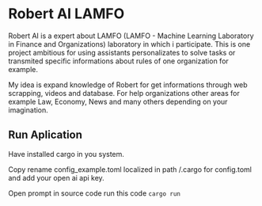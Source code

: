 # Robert AI LAMFO
Robert AI is a expert about LAMFO (LAMFO - Machine Learning Laboratory in Finance and Organizations) laboratory in which i participate. This is one project ambitious for using assistants personalizates to solve tasks or transmited specific informations about rules of one organization for example.

My idea is expand knowledge of Robert for get informations through web scrapping, videos and database. For help organizations other areas for example Law, Economy, News and many others depending on your imagination.

## Run Aplication
Have installed cargo in you system.

Copy rename config_example.toml localized in path /.cargo for config.toml
and add your open ai api key.

Open prompt in source code run this code `cargo run`